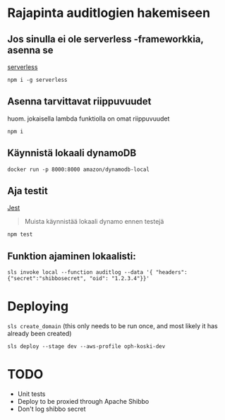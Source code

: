# Rajapinta auditlogien hakemiseen

## Jos sinulla ei ole serverless -frameworkkia, asenna se
[serverless](https://serverless.com/)

`npm i -g serverless`

## Asenna tarvittavat riippuvuudet
huom. jokaisella lambda funktiolla on omat riippuvuudet

`npm i`

## Käynnistä lokaali dynamoDB
`docker run -p 8000:8000 amazon/dynamodb-local`

## Aja testit
[Jest](https://jestjs.io/)
> Muista käynnistää lokaali dynamo ennen testejä

`npm test`

## Funktion ajaminen lokaalisti:

`sls invoke local --function auditlog --data '{ "headers": {"secret":"shibbosecret", "oid": "1.2.3.4"}}'`

# Deploying

`sls create_domain` (this only needs to be run once, and most likely it has already been created)

`sls deploy --stage dev --aws-profile oph-koski-dev`

# TODO

   * Unit tests
   * Deploy to be proxied through Apache Shibbo
   * Don't log shibbo secret
